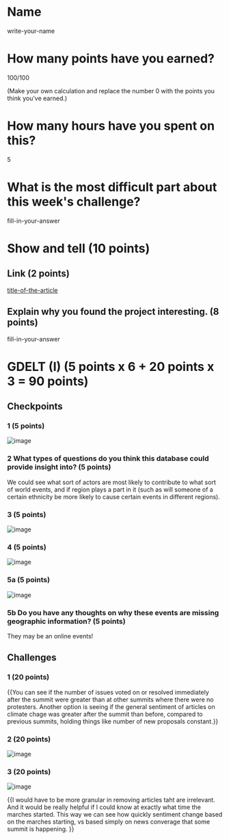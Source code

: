 # Name

write-your-name

# How many points have you earned?

100/100

(Make your own calculation and replace the number 0 with the points you think you've earned.)

# How many hours have you spent on this?

5
# What is the most difficult part about this week's challenge?

fill-in-your-answer

# Show and tell (10 points)

## Link (2 points)

[title-of-the-article](http://link-to-an-article-using_data_to_solve_a_social_problem)

## Explain why you found the project interesting. (8 points)

fill-in-your-answer

# GDELT (I) (5 points x 6 + 20 points x 3 = 90 points)

## Checkpoints

### 1 (5 points)

![image](http://i.imgur.com/P2B9DSy.png?raw=true)

### 2 What types of questions do you think this database could provide insight into? (5 points)

We could see what sort of actors are most likely to contribute to what sort of world events, and if region plays a part in it (such as will someone of a certain ethnicity be more likely to cause certain events in different regions). 
### 3 (5 points)

![image](http://i.imgur.com/K7NcQ7E.png?raw=true)

### 4 (5 points)

![image](http://i.imgur.com/mHkCjL4.png?raw=true)

### 5a (5 points)

![image](http://i.imgur.com/DQOocIU.png?raw=true)

### 5b Do you have any thoughts on why these events are missing geographic information? (5 points)

They may be an online events!

## Challenges

### 1 (20 points)
{{You can see if the number of issues voted on or resolved immediately after the summit were greater than at other summits where there were no protesters. Another option is seeing if the general sentiment of articles on climate chage was greater after the summit than before, compared to previous summits, holding things like number of new proposals constant.}}

### 2 (20 points)

![image](http://i.imgur.com/A7SXju9.png?raw=true)

### 3 (20 points)

![image](http://i.imgur.com/X8xerYL.png?raw=true)

{{I would have to be more granular in removing articles taht are irrelevant. And it would be really helpful if I could know at exactly what time the marches started. This way we can see how quickly sentiment change based on the marches starting, vs based simply on news converage that some summit is happening. }}
